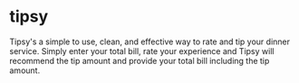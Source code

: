 # tipsy
Tipsy's a simple to use, clean, and effective way to rate and tip your 
dinner service.  Simply enter your total bill, rate your experience and Tipsy
will recommend the tip amount and provide your total bill including the tip amount.

